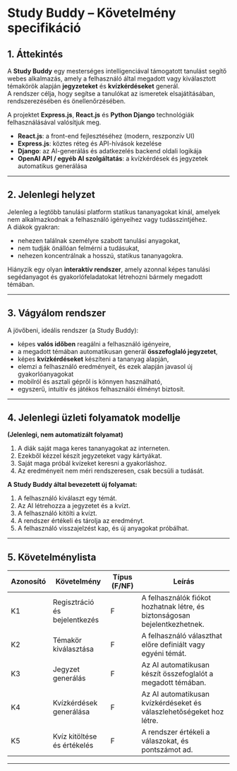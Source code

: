 #  Study Buddy – Követelmény specifikáció

## 1. Áttekintés
A **Study Buddy** egy mesterséges intelligenciával támogatott tanulást segítő webes alkalmazás, amely a felhasználó által megadott vagy kiválasztott témakörök alapján **jegyzeteket** és **kvízkérdéseket** generál.  
A rendszer célja, hogy segítse a tanulókat az ismeretek elsajátításában, rendszerezésében és önellenőrzésében.

A projektet **Express.js**, **React.js** és **Python Django** technológiák felhasználásával valósítjuk meg.  
- **React.js**: a front-end fejlesztéséhez (modern, reszponzív UI)  
- **Express.js**: köztes réteg és API-hívások kezelése  
- **Django**: az AI-generálás és adatkezelés backend oldali logikája  
- **OpenAI API / egyéb AI szolgáltatás**: a kvízkérdések és jegyzetek automatikus generálása  

---
## 2. Jelenlegi helyzet
Jelenleg a legtöbb tanulási platform statikus tananyagokat kínál, amelyek nem alkalmazkodnak a felhasználó igényeihez vagy tudásszintjéhez.  
A diákok gyakran:
- nehezen találnak személyre szabott tanulási anyagokat,  
- nem tudják önállóan felmérni a tudásukat,  
- nehezen koncentrálnak a hosszú, statikus tananyagokra.  

Hiányzik egy olyan **interaktív rendszer**, amely azonnal képes tanulási segédanyagot és gyakorlófeladatokat létrehozni bármely megadott témában.

---

## 3. Vágyálom rendszer
A jövőbeni, ideális rendszer (a Study Buddy):
- képes **valós időben** reagálni a felhasználó igényeire,  
- a megadott témában automatikusan generál **összefoglaló jegyzetet**,  
- képes **kvízkérdéseket** készíteni a tananyag alapján,  
- elemzi a felhasználó eredményeit, és ezek alapján javasol új gyakorlóanyagokat
- mobilról és asztali gépről is könnyen használható,  
- egyszerű, intuitív és játékos felhasználói élményt biztosít.

---

## 4. Jelenlegi üzleti folyamatok modellje
**(Jelenlegi, nem automatizált folyamat)**  
1. A diák saját maga keres tananyagokat az interneten.  
2. Ezekből kézzel készít jegyzeteket vagy kártyákat.  
3. Saját maga próbál kvízeket keresni a gyakorláshoz.  
4. Az eredményeit nem méri rendszeresen, csak becsüli a tudását.


**A Study Buddy által bevezetett új folyamat:**
1. A felhasználó kiválaszt egy témát.  
2. Az AI létrehozza a jegyzetet és a kvízt.  
3. A felhasználó kitölti a kvízt.  
4. A rendszer értékeli és tárolja az eredményt.  
5. A felhasználó visszajelzést kap, és új anyagokat próbálhat.

---

## 5. Követelménylista

| Azonosító | Követelmény | Típus (F/NF) | Leírás |
|------------|-------------|---------------|---------|
| K1 | Regisztráció és bejelentkezés | F | A felhasználók fiókot hozhatnak létre, és biztonságosan bejelentkezhetnek. |
| K2 | Témakör kiválasztása | F | A felhasználó választhat előre definiált vagy egyéni témát. |
| K3 | Jegyzet generálás | F | Az AI automatikusan készít összefoglalót a megadott témában. |
| K4 | Kvízkérdések generálása | F | Az AI automatikusan kvízkérdéseket és válaszlehetőségeket hoz létre. |
| K5 | Kvíz kitöltése és értékelés | F | A rendszer értékeli a válaszokat, és pontszámot ad. |

---